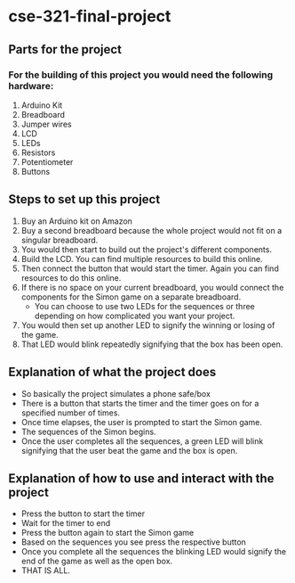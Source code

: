 # cse-321-final-project
## Parts for the project
### For the building of this project you would need the following hardware:
1) Arduino Kit
2) Breadboard
3) Jumper wires
4) LCD
5) LEDs
6) Resistors
7) Potentiometer
8) Buttons
   
## Steps to set up this project
1) Buy an Arduino kit on Amazon
2) Buy a second breadboard because the whole project would not fit on a singular breadboard.
3) You would then start to build out the project's different components.
4) Build the LCD. You can find multiple resources to build this online.
5) Then connect the button that would start the timer. Again you can find resources to do this online.
6) If there is no space on your current breadboard, you would connect the components for the Simon game on a separate breadboard.
   - You can choose to use two LEDs for the sequences or three depending on how complicated you want your project.
7) You would then set up another LED to signify the winning or losing of the game.
8) That LED would blink repeatedly signifying that the box has been open.

## Explanation of what the project does
- So basically the project simulates a phone safe/box
- There is a button that starts the timer and the timer goes on for a specified number of times.
- Once time elapses, the user is prompted to start the Simon game.
- The sequences of the Simon begins.
- Once the user completes all the sequences, a green LED will blink signifying that the user beat the game and the box is open.

## Explanation of how to use and interact with the project
- Press the button to start the timer
- Wait for the timer to end
- Press the button again to start the Simon game
- Based on the sequences you see press the respective button
- Once you complete all the sequences the blinking LED would signify the end of the game as well as the open box.
- THAT IS ALL.
